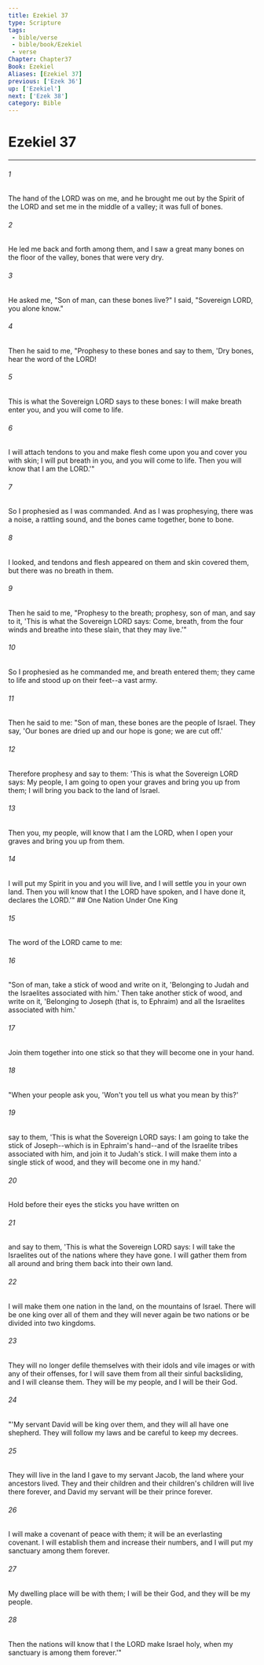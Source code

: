 ```yaml
---
title: Ezekiel 37
type: Scripture
tags:
 - bible/verse
 - bible/book/Ezekiel
 - verse
Chapter: Chapter37
Book: Ezekiel
Aliases: [Ezekiel 37]
previous: ['Ezek 36']
up: ['Ezekiel']
next: ['Ezek 38']
category: Bible
---
```

# Ezekiel 37

***


###### 1 
The hand of the LORD was on me, and he brought me out by the Spirit of the LORD and set me in the middle of a valley; it was full of bones. 

###### 2 
He led me back and forth among them, and I saw a great many bones on the floor of the valley, bones that were very dry. 

###### 3 
He asked me, "Son of man, can these bones live?" I said, "Sovereign LORD, you alone know." 

###### 4 
Then he said to me, "Prophesy to these bones and say to them, 'Dry bones, hear the word of the LORD! 

###### 5 
This is what the Sovereign LORD says to these bones: I will make breath enter you, and you will come to life. 

###### 6 
I will attach tendons to you and make flesh come upon you and cover you with skin; I will put breath in you, and you will come to life. Then you will know that I am the LORD.'" 

###### 7 
So I prophesied as I was commanded. And as I was prophesying, there was a noise, a rattling sound, and the bones came together, bone to bone. 

###### 8 
I looked, and tendons and flesh appeared on them and skin covered them, but there was no breath in them. 

###### 9 
Then he said to me, "Prophesy to the breath; prophesy, son of man, and say to it, 'This is what the Sovereign LORD says: Come, breath, from the four winds and breathe into these slain, that they may live.'" 

###### 10 
So I prophesied as he commanded me, and breath entered them; they came to life and stood up on their feet--a vast army. 

###### 11 
Then he said to me: "Son of man, these bones are the people of Israel. They say, 'Our bones are dried up and our hope is gone; we are cut off.' 

###### 12 
Therefore prophesy and say to them: 'This is what the Sovereign LORD says: My people, I am going to open your graves and bring you up from them; I will bring you back to the land of Israel. 

###### 13 
Then you, my people, will know that I am the LORD, when I open your graves and bring you up from them. 

###### 14 
I will put my Spirit in you and you will live, and I will settle you in your own land. Then you will know that I the LORD have spoken, and I have done it, declares the LORD.'" ## One Nation Under One King 

###### 15 
The word of the LORD came to me: 

###### 16 
"Son of man, take a stick of wood and write on it, 'Belonging to Judah and the Israelites associated with him.' Then take another stick of wood, and write on it, 'Belonging to Joseph (that is, to Ephraim) and all the Israelites associated with him.' 

###### 17 
Join them together into one stick so that they will become one in your hand. 

###### 18 
"When your people ask you, 'Won't you tell us what you mean by this?' 

###### 19 
say to them, 'This is what the Sovereign LORD says: I am going to take the stick of Joseph--which is in Ephraim's hand--and of the Israelite tribes associated with him, and join it to Judah's stick. I will make them into a single stick of wood, and they will become one in my hand.' 

###### 20 
Hold before their eyes the sticks you have written on 

###### 21 
and say to them, 'This is what the Sovereign LORD says: I will take the Israelites out of the nations where they have gone. I will gather them from all around and bring them back into their own land. 

###### 22 
I will make them one nation in the land, on the mountains of Israel. There will be one king over all of them and they will never again be two nations or be divided into two kingdoms. 

###### 23 
They will no longer defile themselves with their idols and vile images or with any of their offenses, for I will save them from all their sinful backsliding, and I will cleanse them. They will be my people, and I will be their God. 

###### 24 
"'My servant David will be king over them, and they will all have one shepherd. They will follow my laws and be careful to keep my decrees. 

###### 25 
They will live in the land I gave to my servant Jacob, the land where your ancestors lived. They and their children and their children's children will live there forever, and David my servant will be their prince forever. 

###### 26 
I will make a covenant of peace with them; it will be an everlasting covenant. I will establish them and increase their numbers, and I will put my sanctuary among them forever. 

###### 27 
My dwelling place will be with them; I will be their God, and they will be my people. 

###### 28 
Then the nations will know that I the LORD make Israel holy, when my sanctuary is among them forever.'" 
